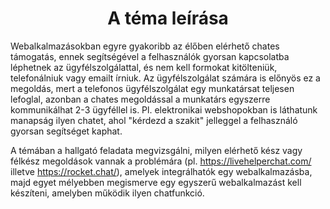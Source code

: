 ﻿# <center>A téma leírása</center>

Webalkalmazásokban egyre gyakoribb az élőben elérhető chates támogatás,
ennek segítségével a felhasználók gyorsan kapcsolatba léphetnek az
ügyfélszolgálattal, és nem kell formokat kitölteniük, telefonálniuk vagy
emailt írniuk. Az ügyfélszolgálat számára is előnyös ez a megoldás, mert
a telefonos ügyfélszolgálat egy munkatársat teljesen lefoglal, azonban a
chates megoldással a munkatárs egyszerre kommunikálhat 2-3 ügyféllel is.
Pl. elektronikai webshopokban is láthatunk manapság ilyen chatet, ahol
"kérdezd a szakit" jelleggel a felhasználó gyorsan segítséget kaphat.

A témában a hallgató feladata megvizsgálni, milyen elérhető kész vagy
félkész megoldások vannak a problémára (pl. https://livehelperchat.com/
illetve https://rocket.chat/), amelyek integrálhatók egy
webalkalmazásba, majd egyet mélyebben megismerve egy egyszerű
webalkalmazást kell készíteni, amelyben működik ilyen chatfunkció.
